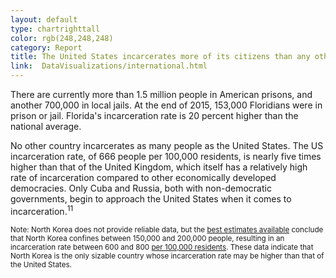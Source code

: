 ```yaml
---
layout: default
type: chartrighttall
color: rgb(248,248,248)
category: Report
title: The United States incarcerates more of its citizens than any other country.
link:  DataVisualizations/international.html
---
```

There are currently more than 1.5 million people in American prisons, and another 700,000 in local jails. At the end of 2015, 153,000 Floridians were in prison or jail. Florida's incarceration rate is 20 percent higher than the national average.

No other country incarcerates as many people as the United States. The US incarceration rate, of 666 people per 100,000 residents, is nearly five times higher than that of the United Kingdom, which itself has a relatively high rate of incarceration compared to other economically developed democracies.
Only Cuba and Russia, both with non-democratic governments, begin to approach
the United States when it comes to incarceration.<sup>11</sup>


<small>Note: North Korea does not provide reliable data, but the
[best estimates available](https://www.hrnk.org/uploads/pdfs/HRNK_HiddenGulag2_Web_5-18.pdf)
conclude that North Korea confines between 150,000 and 200,000 people, resulting in
 an incarceration rate between 600 and 800 [per 100,000 residents](http://data.worldbank.org/indicator/SP.POP.TOTL).
These data indicate that North Korea is the
only sizable country whose incarceration rate may be higher than that of the
United States.</small>

<div class="clearfix"></div>
